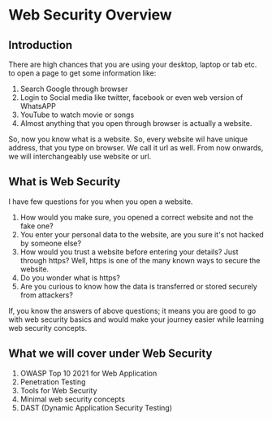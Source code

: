 # Web Security Overview
## Introduction
There are high chances that you are using your desktop, laptop or tab etc. to open a page to get some information like:

1. Search Google through browser
2. Login to Social media like twitter, facebook or even web version of WhatsAPP
3. YouTube to watch movie or songs
4. Almost anything that you open through browser is actually a website.

So, now you know what is a website. So, every website wil have unique address, that you type on browser. We call it url as well.
From now onwards, we will interchangeably use website or url.

## What is Web Security
I have few questions for you when you open a website. 

1. How would you make sure, you opened a correct website and not the fake one?
2. You enter your personal data to the website, are you sure it's not hacked by someone else?
3. How would you trust a website before entering your details? Just through https? Well, https is one of the many known ways to secure the website.
4. Do you wonder what is https?
5. Are you curious to know how the data is transferred or stored securely from attackers?

If, you know the answers of above questions; it means you are good to go with web security basics and would make your journey easier while learning web security concepts.

## What we will cover under Web Security
1. OWASP Top 10 2021 for Web Application
2. Penetration Testing
3. Tools for Web Security
4. Minimal web security concepts
5. DAST (Dynamic Application Security Testing)
